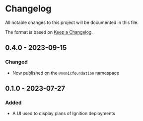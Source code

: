 # Changelog

All notable changes to this project will be documented in this file.

The format is based on [Keep a Changelog](https://keepachangelog.com/en/1.0.0/).

## 0.4.0 - 2023-09-15

### Changed

- Now published on the `@nomicfoundation` namespace

## 0.1.0 - 2023-07-27

### Added

- A UI used to display plans of Ignition deployments
